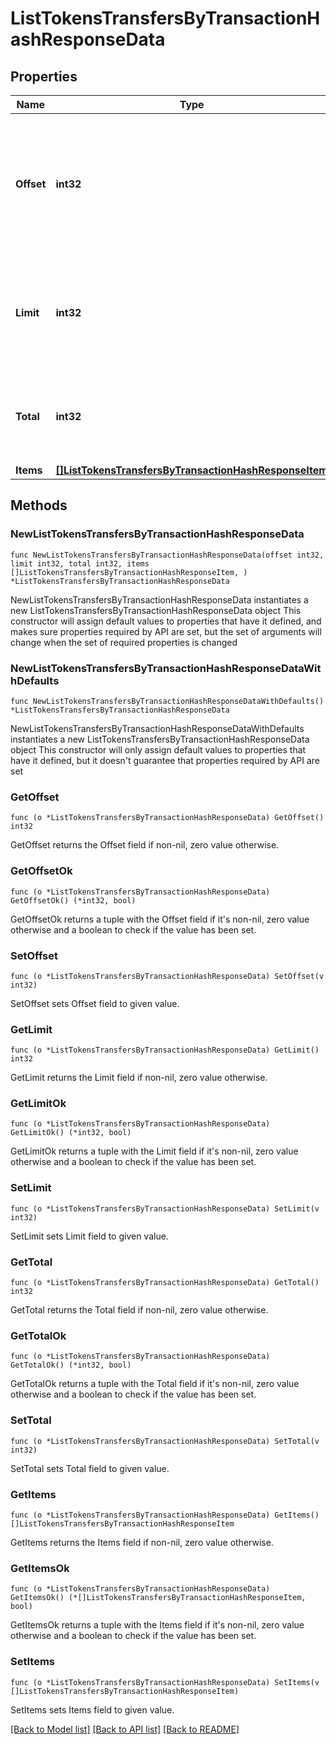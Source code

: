 # ListTokensTransfersByTransactionHashResponseData

## Properties

Name | Type | Description | Notes
------------ | ------------- | ------------- | -------------
**Offset** | **int32** | The starting index of the response items, i.e. where the response should start listing the returned items. | 
**Limit** | **int32** | Defines how many items should be returned in the response per page basis. | 
**Total** | **int32** | Defines the total number of items returned in the response. | 
**Items** | [**[]ListTokensTransfersByTransactionHashResponseItem**](ListTokensTransfersByTransactionHashResponseItem.md) |  | 

## Methods

### NewListTokensTransfersByTransactionHashResponseData

`func NewListTokensTransfersByTransactionHashResponseData(offset int32, limit int32, total int32, items []ListTokensTransfersByTransactionHashResponseItem, ) *ListTokensTransfersByTransactionHashResponseData`

NewListTokensTransfersByTransactionHashResponseData instantiates a new ListTokensTransfersByTransactionHashResponseData object
This constructor will assign default values to properties that have it defined,
and makes sure properties required by API are set, but the set of arguments
will change when the set of required properties is changed

### NewListTokensTransfersByTransactionHashResponseDataWithDefaults

`func NewListTokensTransfersByTransactionHashResponseDataWithDefaults() *ListTokensTransfersByTransactionHashResponseData`

NewListTokensTransfersByTransactionHashResponseDataWithDefaults instantiates a new ListTokensTransfersByTransactionHashResponseData object
This constructor will only assign default values to properties that have it defined,
but it doesn't guarantee that properties required by API are set

### GetOffset

`func (o *ListTokensTransfersByTransactionHashResponseData) GetOffset() int32`

GetOffset returns the Offset field if non-nil, zero value otherwise.

### GetOffsetOk

`func (o *ListTokensTransfersByTransactionHashResponseData) GetOffsetOk() (*int32, bool)`

GetOffsetOk returns a tuple with the Offset field if it's non-nil, zero value otherwise
and a boolean to check if the value has been set.

### SetOffset

`func (o *ListTokensTransfersByTransactionHashResponseData) SetOffset(v int32)`

SetOffset sets Offset field to given value.


### GetLimit

`func (o *ListTokensTransfersByTransactionHashResponseData) GetLimit() int32`

GetLimit returns the Limit field if non-nil, zero value otherwise.

### GetLimitOk

`func (o *ListTokensTransfersByTransactionHashResponseData) GetLimitOk() (*int32, bool)`

GetLimitOk returns a tuple with the Limit field if it's non-nil, zero value otherwise
and a boolean to check if the value has been set.

### SetLimit

`func (o *ListTokensTransfersByTransactionHashResponseData) SetLimit(v int32)`

SetLimit sets Limit field to given value.


### GetTotal

`func (o *ListTokensTransfersByTransactionHashResponseData) GetTotal() int32`

GetTotal returns the Total field if non-nil, zero value otherwise.

### GetTotalOk

`func (o *ListTokensTransfersByTransactionHashResponseData) GetTotalOk() (*int32, bool)`

GetTotalOk returns a tuple with the Total field if it's non-nil, zero value otherwise
and a boolean to check if the value has been set.

### SetTotal

`func (o *ListTokensTransfersByTransactionHashResponseData) SetTotal(v int32)`

SetTotal sets Total field to given value.


### GetItems

`func (o *ListTokensTransfersByTransactionHashResponseData) GetItems() []ListTokensTransfersByTransactionHashResponseItem`

GetItems returns the Items field if non-nil, zero value otherwise.

### GetItemsOk

`func (o *ListTokensTransfersByTransactionHashResponseData) GetItemsOk() (*[]ListTokensTransfersByTransactionHashResponseItem, bool)`

GetItemsOk returns a tuple with the Items field if it's non-nil, zero value otherwise
and a boolean to check if the value has been set.

### SetItems

`func (o *ListTokensTransfersByTransactionHashResponseData) SetItems(v []ListTokensTransfersByTransactionHashResponseItem)`

SetItems sets Items field to given value.



[[Back to Model list]](../README.md#documentation-for-models) [[Back to API list]](../README.md#documentation-for-api-endpoints) [[Back to README]](../README.md)


